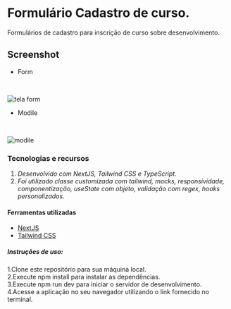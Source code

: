 # Formulário Cadastro de curso.

Formulários de cadastro para inscrição de curso sobre desenvolvimento.

## Screenshot
 - Form
</br>

![tela form](https://github.com/peterrbarros17/form/assets/34892565/cd4d4201-f674-4d17-a479-039fbfe69d14)
 - Modile
</br>

![modile](https://github.com/peterrbarros17/form/assets/34892565/1285d8a2-d7bd-4650-9045-83bf413e15d8)

### Tecnologias e recursos

1. _Desenvolvido com NextJS, Tailwind CSS e TypeScript._
2. _Foi utilizado classe customizada com tailwind, mocks, responsividade, componentização, useState com objeto, validação com regex, hooks personalizados._

#### Ferramentas utilizadas

- [NextJS](https://nextjs.org/)
- [Tailwind CSS](https://tailwindcss.com/)

##### Instruções de uso:

1.Clone este repositório para sua máquina local.
</br>
2.Execute npm install para instalar as dependências.
</br>
3.Execute npm run dev para iniciar o servidor de desenvolvimento.
</br>
4.Acesse a aplicação no seu navegador utilizando o link fornecido no terminal.

